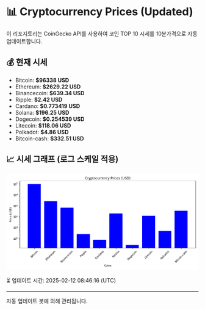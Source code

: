 
# 📊 Cryptocurrency Prices (Updated)

이 리포지토리는 CoinGecko API를 사용하여 코인 TOP 10 시세를 10분가격으로 자동 업데이트합니다.

## 💰 현재 시세
- Bitcoin: **$96338 USD**
- Ethereum: **$2629.22 USD**
- Binancecoin: **$639.34 USD**
- Ripple: **$2.42 USD**
- Cardano: **$0.773419 USD**
- Solana: **$196.25 USD**
- Dogecoin: **$0.254539 USD**
- Litecoin: **$118.06 USD**
- Polkadot: **$4.86 USD**
- Bitcoin-cash: **$332.51 USD**

## 📈 시세 그래프 (로그 스케일 적용)
![Crypto Prices](crypto_prices.png)

⏳ 업데이트 시간: 2025-02-12 08:46:16 (UTC)

---
자동 업데이트 봇에 의해 관리됩니다.
